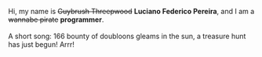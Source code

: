 Hi, my name is ~~Guybrush Threepwood~~ **Luciano Federico Pereira**, and I am a ~~wannabe pirate~~ **programmer**.<br><br>A short song: 166 bounty of doubloons gleams in the sun, a treasure hunt has just begun! Arrr!
